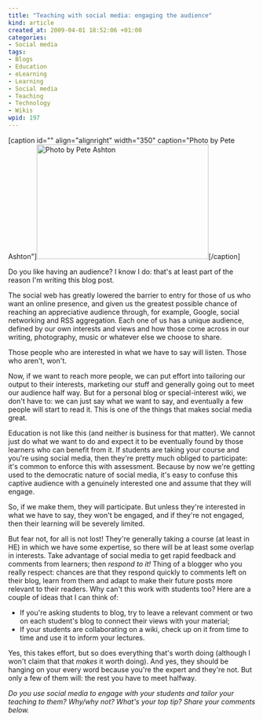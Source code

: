 ```yaml
--- 
title: "Teaching with social media: engaging the audience"
kind: article
created_at: 2009-04-01 18:52:06 +01:00
categories: 
- Social media
tags: 
- Blogs
- Education
- eLearning
- Learning
- Social media
- Teaching
- Technology
- Wikis
wpid: 197
---
```

[caption id="" align="alignright" width="350" caption="Photo by Pete Ashton"]<a href="http://www.flickr.com/photos/51035602859@N01/814099991"><img class=" " src="http://farm2.static.flickr.com/1235/814099991_1114cdd4a0.jpg" alt="Photo by Pete Ashton" width="350" height="233" /></a>[/caption]

Do you like having an audience? I know I do: that's at least part of the reason I'm writing this blog post.

The social web has greatly lowered the barrier to entry for those of us who want an online presence, and given us the greatest possible chance of reaching an appreciative audience through, for example, Google, social networking and RSS aggregation. Each one of us has a unique audience, defined by our own interests and views and how those come across in our writing, photography, music or whatever else we choose to share.

Those people who are interested in what we have to say will listen. Those who aren't, won't.

Now, if we want to reach more people, we can put effort into tailoring our output to their interests, marketing our stuff and generally going out to meet our audience half way. But for a personal blog or special-interest wiki, we don't have to: we can just say what we want to say, and eventually a few people will start to read it. This is one of the things that makes social media great.

Education is not like this (and neither is business for that matter). We cannot just do what we want to do and expect it to be eventually found by those learners who can benefit from it. If students are taking your course and you're using social media, then they're pretty much obliged to participate: it's common to enforce this with assessment. Because by now we're getting used to the democratic nature of social media, it's easy to confuse this captive audience with a genuinely interested one and assume that they will engage.

So, if we make them, they will participate. But unless they're interested in what we have to say, they won't be engaged, and if they're not engaged, then their learning will be severely limited.

But fear not, for all is not lost! They're generally taking a course (at least in HE) in which we have some expertise, so there will be at least some overlap in interests. Take advantage of social media to get rapid feedback and comments from learners; then <em>respond to it</em><em>!</em> Thing of a blogger who you really respect: chances are that they respond quickly to comments left on their blog, learn from them and adapt to make their future posts more relevant to their readers. Why can't this work with students too? Here are a couple of ideas that I can think of:
<ul>
	<li>If you're asking students to blog, try to leave a relevant comment or two on each student's blog to connect their views with your material;</li>
	<li>If your students are collaborating on a wiki, check up on it from time to time and use it to inform your lectures.</li>
</ul>
Yes, this takes effort, but so does everything that's worth doing (although I won't claim that that <em>makes</em> it worth doing). And yes, they should be hanging on your every word because you're the expert and they're not. But only a few of them will: the rest you have to meet halfway.

<em>Do you use social media to engage with your students and tailor your teaching to them? Why/why not? What's your top tip? Share your comments below.</em>

